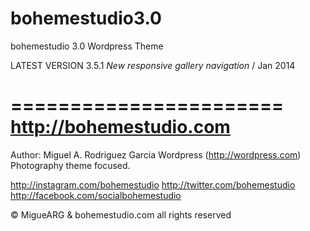 bohemestudio3.0
===============

bohemestudio 3.0 Wordpress Theme

LATEST VERSION 3.5.1 *New responsive gallery navigation* / Jan 2014

=======================
http://bohemestudio.com
=======================

Author: Miguel A. Rodriguez Garcia
Wordpress (http://wordpress.com) Photography theme focused.

http://instagram.com/bohemestudio
http://twitter.com/bohemestudio
http://facebook.com/socialbohemestudio

© MigueARG & bohemestudio.com all rights reserved
